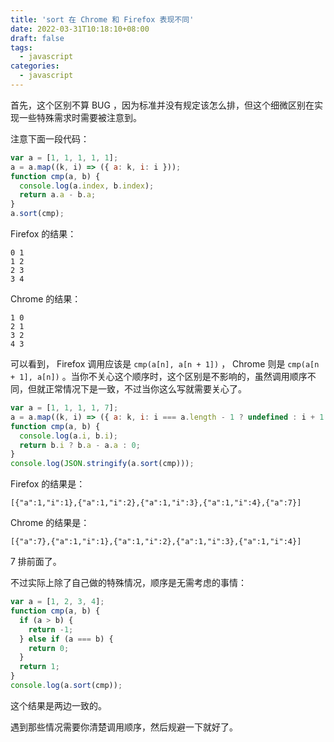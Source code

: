 ```yaml
---
title: 'sort 在 Chrome 和 Firefox 表现不同'
date: 2022-03-31T10:18:10+08:00
draft: false
tags:
  - javascript
categories:
  - javascript
---
```


首先，这个区别不算 BUG ，因为标准并没有规定该怎么排，但这个细微区别在实现一些特殊需求时需要被注意到。

注意下面一段代码：

```javascript
var a = [1, 1, 1, 1, 1];
a = a.map((k, i) => ({ a: k, i: i }));
function cmp(a, b) {
  console.log(a.index, b.index);
  return a.a - b.a;
}
a.sort(cmp);
```

Firefox 的结果：

```
0 1
1 2
2 3
3 4
```

Chrome 的结果：

```
1 0
2 1
3 2
4 3
```

可以看到， Firefox 调用应该是 `cmp(a[n], a[n + 1])` ， Chrome 则是 `cmp(a[n + 1], a[n])` 。当你不关心这个顺序时，这个区别是不影响的，虽然调用顺序不同，但就正常情况下是一致，不过当你这么写就需要关心了。

```javascript
var a = [1, 1, 1, 1, 7];
a = a.map((k, i) => ({ a: k, i: i === a.length - 1 ? undefined : i + 1 }));
function cmp(a, b) {
  console.log(a.i, b.i);
  return b.i ? b.a - a.a : 0;
}
console.log(JSON.stringify(a.sort(cmp)));
```

Firefox 的结果是：

```
[{"a":1,"i":1},{"a":1,"i":2},{"a":1,"i":3},{"a":1,"i":4},{"a":7}]
```

Chrome 的结果是：

```
[{"a":7},{"a":1,"i":1},{"a":1,"i":2},{"a":1,"i":3},{"a":1,"i":4}]
```

7 排前面了。

不过实际上除了自己做的特殊情况，顺序是无需考虑的事情：

```javascript
var a = [1, 2, 3, 4];
function cmp(a, b) {
  if (a > b) {
    return -1;
  } else if (a === b) {
    return 0;
  }
  return 1;
}
console.log(a.sort(cmp));
```

这个结果是两边一致的。

遇到那些情况需要你清楚调用顺序，然后规避一下就好了。
